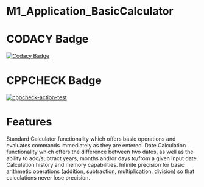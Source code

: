 # M1_Application_BasicCalculator

# CODACY Badge
[![Codacy Badge](https://app.codacy.com/project/badge/Grade/72c8e13e1f5a4dc38ddd5290d5a41567)](https://www.codacy.com/gh/akshhh51/M1_Application_BasicCalculator/dashboard?utm_source=github.com&amp;utm_medium=referral&amp;utm_content=akshhh51/M1_Application_BasicCalculator&amp;utm_campaign=Badge_Grade)

# CPPCHECK Badge
[![cppcheck-action-test](https://github.com/akshhh51/M1_Application_BasicCalculator/actions/workflows/cppcheck.yml/badge.svg)](https://github.com/akshhh51/M1_Application_BasicCalculator/actions/workflows/cppcheck.yml)

# Features
Standard Calculator functionality which offers basic operations and evaluates commands immediately as they are entered.
Date Calculation functionality which offers the difference between two dates, as well as the ability to add/subtract years, months and/or days to/from a given input date.
Calculation history and memory capabilities.
Infinite precision for basic arithmetic operations (addition, subtraction, multiplication, division) so that calculations never lose precision.
